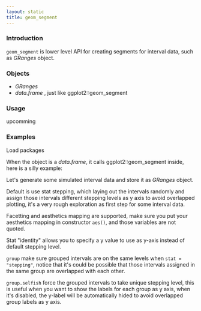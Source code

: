 ```yaml
---
layout: static
title: geom_segment
---
```

<!--roptions dev='png', fig.width=8, fig.height=8, fig.path = "geom_segment-" -->
<!--begin.rcode setup, message = FALSE, echo = FALSE, warning = FALSE
    render_jekyll()
#    opts_knit$set(upload.fun = function(file) 
#       imgur_upload(file, key = "7733c9b660907f0975935cc9ba657413"))
    opts_knit$set(base.url='http://tengfei.github.com/ggbio/geom/')
    dir.path <- "/home/tengfei/Codes/svnrepos/devel/ggbio/inst/examples/geom"
    fl<- file.path(dir.path, "geom_segment.R")
    read_chunk(fl)
end.rcode-->

### Introduction
`geom_segment` is lower level API for creating segments for interval data,
such as *GRanges* object.

### Objects
  * *GRanges*
  * *data.frame* , just like ggplot2::geom_segment
  
### Usage
  upcomming
  
### Examples
Load packages
<!--begin.rcode load, message = FALSE, warning = FALSE
end.rcode-->

When the object is a *data.frame*, it calls ggplot2::geom_segment inside, here is a
silly example:
<!--begin.rcode data.frame, message = FALSE, warning = FALSE
end.rcode-->


Let's generate some simulated interval data and store it as *GRanges* object.
<!--begin.rcode simul, message = FALSE, warning = FALSE
end.rcode-->


Default is use stat stepping, which laying out the intervals randomly and assign
those intervals different stepping levels as y axis to avoid overlapped
plotting, it's a very rough exploration as first step for some interval data.

<!--begin.rcode default,  message = FALSE, warning = FALSE
end.rcode-->

Facetting and aesthetics mapping are supported, make sure you put your
aesthetics mapping in constructor `aes()`, and those variables are not quoted.

<!--begin.rcode facet_aes, message = FALSE, warning = FALSE
end.rcode-->

Stat "identity" allows you to specify a y value to use as y-axis instead of
default stepping level.

<!--begin.rcode stat:identity, message = FALSE, warning = FALSE
end.rcode-->

`group` make sure grouped intervals are on the same levels when `stat =
"stepping"`,  notice that it's could be possible that those
intervals assigned in the same group are overlapped with each other.

<!--begin.rcode stat:stepping, message = FALSE, warning = FALSE
end.rcode-->

`group.selfish` force the grouped intervals to take unique stepping level,
  this is useful when you want to show the labels for each group as y axis, when
  it's disabled, the y-label will be automatically hided to avoid overlapped
  group labels as y axis.

<!--begin.rcode group.selfish, message = FALSE, echo = FALSE, warning = FALSE
end.rcode-->

